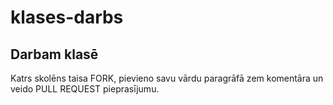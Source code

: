 # klases-darbs
Darbam klasē
---
Katrs skolēns taisa FORK, pievieno savu vārdu paragrāfā zem komentāra un veido PULL REQUEST pieprasījumu.
